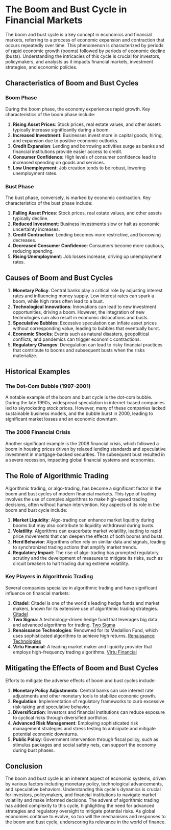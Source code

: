 # The Boom and Bust Cycle in Financial Markets

The boom and bust cycle is a key concept in economics and financial markets, referring to a process of economic expansion and contraction that occurs repeatedly over time. This phenomenon is characterized by periods of rapid economic growth (booms) followed by periods of economic decline (busts). Understanding the intricacies of this cycle is crucial for investors, policymakers, and analysts as it impacts financial markets, investment strategies, and economic policies.

## Characteristics of Boom and Bust Cycles

### Boom Phase

During the boom phase, the economy experiences rapid growth. Key characteristics of the boom phase include:

1. **Rising Asset Prices**: Stock prices, real estate values, and other assets typically increase significantly during a boom.
2. **Increased Investment**: Businesses invest more in capital goods, hiring, and expansion due to positive economic outlooks.
3. **Credit Expansion**: Lending and borrowing activities surge as banks and financial institutions provide easier access to credit.
4. **Consumer Confidence**: High levels of consumer confidence lead to increased spending on goods and services.
5. **Low Unemployment**: Job creation tends to be robust, lowering unemployment rates.

### Bust Phase

The bust phase, conversely, is marked by economic contraction. Key characteristics of the bust phase include:

1. **Falling Asset Prices**: Stock prices, real estate values, and other assets typically decline.
2. **Reduced Investment**: Business investments slow or halt as economic uncertainty increases.
3. **Credit Contraction**: Lending becomes more restrictive, and borrowing decreases.
4. **Decreased Consumer Confidence**: Consumers become more cautious, reducing spending.
5. **Rising Unemployment**: Job losses increase, driving up unemployment rates.

## Causes of Boom and Bust Cycles

1. **Monetary Policy**: Central banks play a critical role by adjusting interest rates and influencing money supply. Low interest rates can spark a boom, while high rates often lead to a bust.
2. **Technological Innovations**: Innovations can lead to new investment opportunities, driving a boom. However, the integration of new technologies can also result in economic dislocations and busts.
3. **Speculative Bubbles**: Excessive speculation can inflate asset prices without corresponding value, leading to bubbles that eventually burst.
4. **Economic Shocks**: Events such as natural disasters, geopolitical conflicts, and pandemics can trigger economic contractions.
5. **Regulatory Changes**: Deregulation can lead to risky financial practices that contribute to booms and subsequent busts when the risks materialize.

## Historical Examples

### The Dot-Com Bubble (1997-2001)

A notable example of the boom and bust cycle is the dot-com bubble. During the late 1990s, widespread speculation in internet-based companies led to skyrocketing stock prices. However, many of these companies lacked sustainable business models, and the bubble burst in 2000, leading to significant market losses and an economic downturn.

### The 2008 Financial Crisis

Another significant example is the 2008 financial crisis, which followed a boom in housing prices driven by relaxed lending standards and speculative investment in mortgage-backed securities. The subsequent bust resulted in a severe recession, impacting global financial systems and economies.

## The Role of Algorithmic Trading

Algorithmic trading, or algo-trading, has become a significant factor in the boom and bust cycles of modern financial markets. This type of trading involves the use of complex algorithms to make high-speed trading decisions, often without human intervention. Key aspects of its role in the boom and bust cycle include:

1. **Market Liquidity**: Algo-trading can enhance market liquidity during booms but may also contribute to liquidity withdrawal during busts.
2. **Volatility**: Algorithms can exacerbate market volatility, leading to rapid price movements that can deepen the effects of both booms and busts.
3. **Herd Behavior**: Algorithms often rely on similar data and signals, leading to synchronized trading actions that amplify market trends.
4. **Regulatory Impact**: The rise of algo-trading has prompted regulatory scrutiny and the development of measures to mitigate its risks, such as circuit breakers to halt trading during extreme volatility.

### Key Players in Algorithmic Trading

Several companies specialize in algorithmic trading and have significant influence on financial markets:

1. **Citadel**: Citadel is one of the world's leading hedge funds and market makers, known for its extensive use of algorithmic trading strategies. [Citadel](https://www.citadel.com/)
2. **Two Sigma**: A technology-driven hedge fund that leverages big data and advanced algorithms for trading. [Two Sigma](https://www.twosigma.com/)
3. **Renaissance Technologies**: Renowned for its Medallion Fund, which uses sophisticated algorithms to achieve high returns. [Renaissance Technologies](https://www.rentec.com/)
4. **Virtu Financial**: A leading market maker and liquidity provider that employs high-frequency trading algorithms. [Virtu Financial](https://www.virtu.com/)

## Mitigating the Effects of Boom and Bust Cycles

Efforts to mitigate the adverse effects of boom and bust cycles include:

1. **Monetary Policy Adjustments**: Central banks can use interest rate adjustments and other monetary tools to stabilize economic growth.
2. **Regulation**: Implementation of regulatory frameworks to curb excessive risk-taking and speculative behavior.
3. **Diversification**: Investors and financial institutions can reduce exposure to cyclical risks through diversified portfolios.
4. **Advanced Risk Management**: Employing sophisticated risk management strategies and stress testing to anticipate and mitigate potential economic downturns.
5. **Public Policy**: Government intervention through fiscal policy, such as stimulus packages and social safety nets, can support the economy during bust phases.

## Conclusion

The boom and bust cycle is an inherent aspect of economic systems, driven by various factors including monetary policy, technological advancements, and speculative behaviors. Understanding this cycle's dynamics is crucial for investors, policymakers, and financial institutions to navigate market volatility and make informed decisions. The advent of algorithmic trading has added complexity to this cycle, highlighting the need for advanced strategies and regulatory oversight to mitigate potential risks. As global economies continue to evolve, so too will the mechanisms and responses to the boom and bust cycle, underscoring its relevance in the world of finance.